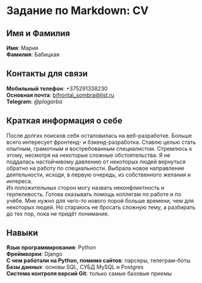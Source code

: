 # Задание по Markdown: CV

## Имя и Фамилия

**Имя**: Мария\
**Фамилия**: Бабицкая

## Контакты для связи

**Мобильный телефон**: +375291338230\
**Основная почта**: bifrontal_sombra@list.ru\
**Telegram**: _@plagarba_

## Краткая информация о себе

После долгих поисков себя осталовилась на веб-разработке. Больше всего интересует фронтенд- и бэкенд-разработка. Ставлю целью стать опытным, грамотным и востребованным специалистом. Стремлюсь к этому, несмотря на некоторые сложные обстоятельства. Я не поддалась настойчивому давлению от некоторых людей вернуться обратно на работу по специальности. Выбрала новое направление деятельности, исходя, в первую очередь, из собственного желания и интереса.\
Из положительных сторон могу назвать неконфликтность и терпеливость. Готова оказывать помощь коллегам по работе и по учёбе. Мне нужно для чего-то нового порой больше времени, чем для некоторых людей. Но стараюсь не бросать сложную тему, а разбирать до тех пор, пока не придёт понимание.

## Навыки

**Язык программирования**: Python\
**Фреймворки**: Django\
**С чем работали на Python, помимо сайтов**: парсеры, телеграм-боты\
**Базы данных**: основы SQL, СУБД MySQL и Postgres\
**Система контроля версий Git**: только самые базовые приемы
